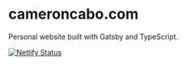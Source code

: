 # cameroncabo.com

Personal website built with Gatsby and TypeScript.

[![Netlify Status](https://api.netlify.com/api/v1/badges/8af93788-689b-459f-9b02-4385ba08e6cb/deploy-status)](https://app.netlify.com/sites/cameroncabo/deploys)
